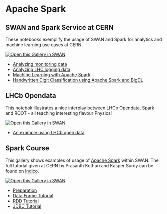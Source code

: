 # Apache Spark

## SWAN and Spark Service at CERN

These notebooks exemplify the usage of SWAN and Spark for analytics and machine learning use cases at CERN.

[<img class="open_in_swan" data-path="apache_spark1" data-name="SWAN: Spark connector and monitor" alt="Open this Gallery in SWAN" src="https://swanserver.web.cern.ch/swanserver/images/badge_swan_white_150.png">][gallery_url1]

* [Analyzing monitoring data](apache_spark1/analytix-hostmetrics-example.ipynb)
* [Analyzing LHC logging data](apache_spark1/NXCals-example.ipynb)
* [Machine Learning with Apache Spark](apache_spark1/ML_Spark_MLlib.ipynb)
* [Handwritten Digit Classification using Apache Spark and BigDL](apache_spark1/ML-Spark-BigDL.ipynb)

## LHCb Opendata

This notebok illustrates a nice interplay between LHCb Opendata, Spark and ROOT - all teaching interesting flavour Physics!

[<img class="open_in_swan" data-path="basic" data-name="Basic Examples (including LHCb Opendata)" alt="Open this Gallery in SWAN" src="https://swanserver.web.cern.ch/swanserver/images/badge_swan_white_150.png">][gallery_url2]

* [An example using LHCb open data](basic/notebooks/LHCb_OpenData_Spark.ipynb)

## Spark Course

This gallery shows examples of usage of [Apache Spark][spark] within SWAN. The full tutorial given at CERN by Prasanth Kothuri and Kasper Surdy can be found on [Indico][event].

[<img class="open_in_swan" data-path="apache_spark2" data-name="Spark course/Hadoop tutorials" alt="Open this Gallery in SWAN" src="https://swanserver.web.cern.ch/swanserver/images/badge_swan_white_150.png">][gallery_url3]

* [Preparation](apache_spark2/3_spark/Preparation.ipynb)
* [Data Frame Tutorial](apache_spark2/3_spark/Tutorial_DataFrame_Final.ipynb)
* [RDD Tutorial](apache_spark2/3_spark/Tutorial_RDD_Final.ipynb)
* [JDBC Tutorial](apache_spark2/3_spark/Tutorial_JDBC_Final.ipynb)

[spark]: http://spark.apache.org/
[event]: https://indico.cern.ch/event/546002/
[gallery_url1]:https://cern.ch/swanserver/cgi-bin/go/?projurl=https://github.com/prasanthkothuri/swan-spark-notebooks.git
[gallery_url2]:https://cern.ch/swanserver/cgi-bin/go/?projurl=https://github.com/dpiparo/swanExamples.git
[gallery_url3]:https://cern.ch/swanserver/cgi-bin/go/?projurl=https://github.com/prasanthkothuri/hadoop-tutorials-2016.git
